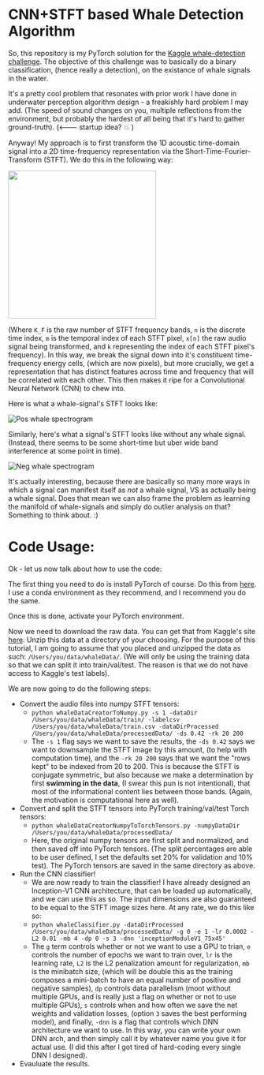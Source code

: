 # CNN+STFT based Whale Detection Algorithm

So, this repository is my PyTorch solution for the [Kaggle whale-detection challenge](https://www.kaggle.com/c/whale-detection-challenge). The objective of this challenge was to basically do a binary classification, (hence really a detection), on the existance of whale signals in the water. 

It's a pretty cool problem that resonates with prior work I have done in underwater perception algorithm design - a freakishly hard problem I may add. (The speed of sound changes on you, multiple reflections from the environment, but probably the hardest of all being that it's hard to gather ground-truth). (<--- startup idea? :collision: ) 

Anyway! My approach is to first transform the 1D acoustic time-domain signal into a 2D time-frequency representation via the Short-Time-Fourier-Transform (STFT). We do this in the following way:

<img src="https://cloud.githubusercontent.com/assets/27869008/25636131/536fbc9c-2f35-11e7-9669-01e0d98e5d5c.png" width="300">

(Where `K_F` is the raw number of STFT frequency bands, `n` is the discrete time index, `m` is the temporal index of each STFT pixel, `x[n]` the raw audio signal being transformed, and `k` representing the index of each STFT pixel's frequency). In this way, we break the signal down into it's constituent time-frequency energy cells, (which are now pixels), but more crucially, we get a representation that has distinct features across time and frequency that will be correlated with each other. This then makes it ripe for a Convolutional Neural Network (CNN) to chew into. 

Here is what a whale-signal's STFT looks like:

![Pos whale spectrogram](https://cloud.githubusercontent.com/assets/27869008/25631111/418d17ce-2f24-11e7-91ee-3a1e5e7ed952.png) 

Similarly, here's what a signal's STFT looks like without any whale signal. (Instead, there seems to be some short-time but uber wide band interference at some point in time). 

![Neg whale spectrogram](https://cloud.githubusercontent.com/assets/27869008/25631319/dc12b5c4-2f24-11e7-8545-7b58950efe99.png)

It's actually interesting, because there are basically so many more ways in which a signal can manifest itself as *not* a whale signal, VS as actually being a whale signal. Does that mean we can also frame the problem as learning the manifold of whale-signals and simply do outlier analysis on that? Something to think about. :) 

# Code Usage:

Ok - let us now talk about how to use the code:

The first thing you need to do is install PyTorch of course. Do this from [here](http://pytorch.org/). I use a conda environment as they recommend, and I recommend you do the same. 

Once this is done, activate your PyTorch environment. 

Now we need to download the raw data. You can get that from Kaggle's site [here](https://www.kaggle.com/c/whale-detection-challenge/data). Unzip this data at a directory of your choosing. For the purpose of this tutorial, I am going to assume that you placed and unzipped the data as such: `/Users/you/data/whaleData/`. (We will only be using the training data so that we can split it into train/val/test. The reason is that we do not have access to Kaggle's test labels).

We are now going to do the following steps:
* Convert the audio files into numpy STFT tensors: 
  * `python whaleDataCreatorToNumpy.py -s 1 -dataDir /Users/you/data/whaleData/train/ -labelcsv /Users/you/data/whaleData/train.csv -dataDirProcessed /Users/you/data/whaleData/processedData/ -ds 0.42 -rk 20 200 `
  * The `-s 1` flag says we want to save the results, the `-ds 0.42` says we want to downsample the STFT image by this amount, (to help with computation time), and the `-rk 20 200` says that we want the "rows kept" to be indexed from 20 to 200. This is because the STFT is conjugate symmetric, but also because we make a determination by first **swimming in the data**, (I swear this pun is not intentional), that most of the informational content lies between those bands. (Again, the motivation is computational here as well).
* Convert and split the STFT tensors into PyTorch training/val/test Torch tensors:
  * `python whaleDataCreatorNumpyToTorchTensors.py -numpyDataDir /Users/you/data/whaleData/processedData/ `
  * Here, the original numpy tensors are first split and normalized, and then saved off into PyTorch tensors. (The split percentages are able to be user defined, I set the defaults set 20% for validation and 10% test). The PyTorch tensors are saved in the same directory as above.
* Run the CNN classifier!
  * We are now ready to train the classifier! I have already designed an Inception-V1 CNN architecture, that can be loaded up automatically, and we can use this as so. The input dimensions are also guaranteed to be equal to the STFT image sizes here. At any rate, we do this like so:
  * `python whaleClassifier.py -dataDirProcessed /Users/you/data/whaleData/processedData/ -g 0 -e 1 -lr 0.0002 -L2 0.01 -mb 4 -dp 0 -s 3 -dnn 'inceptionModuleV1_75x45'`
  * The `g` term controls whether or not we want to use a GPU to trian, `e` controls the number of epochs we want to train over, `lr` is the learning rate, `L2` is the L2 penalization amount for regularization, `mb` is the minibatch size, (which will be double this as the training composes a mini-batch to have an equal number of positive and negative samples), `dp` controls data parallelism (moot without multiple GPUs, and is really just a flag on whether or not to use multiple GPUs), `s` controls when and how often we save the net weights and validation losses, (option `3` saves the best performing model), and finally, `-dnn` is a flag that controls which DNN architecture we want to use. In this way, you can write your own DNN arch, and then simply call it by whatever name you give it for actual use. (I did this after I got tired of hard-coding every single DNN I designed). 
* Evauluate the results. 




